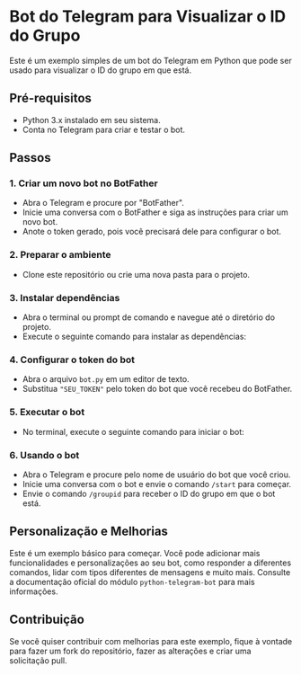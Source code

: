 # Bot do Telegram para Visualizar o ID do Grupo

Este é um exemplo simples de um bot do Telegram em Python que pode ser usado para visualizar o ID do grupo em que está.

## Pré-requisitos

- Python 3.x instalado em seu sistema.
- Conta no Telegram para criar e testar o bot.

## Passos

### 1. Criar um novo bot no BotFather

- Abra o Telegram e procure por "BotFather".
- Inicie uma conversa com o BotFather e siga as instruções para criar um novo bot.
- Anote o token gerado, pois você precisará dele para configurar o bot.

### 2. Preparar o ambiente

- Clone este repositório ou crie uma nova pasta para o projeto.

### 3. Instalar dependências

- Abra o terminal ou prompt de comando e navegue até o diretório do projeto.
- Execute o seguinte comando para instalar as dependências:


### 4. Configurar o token do bot

- Abra o arquivo `bot.py` em um editor de texto.
- Substitua `"SEU_TOKEN"` pelo token do bot que você recebeu do BotFather.

### 5. Executar o bot

- No terminal, execute o seguinte comando para iniciar o bot:


### 6. Usando o bot

- Abra o Telegram e procure pelo nome de usuário do bot que você criou.
- Inicie uma conversa com o bot e envie o comando `/start` para começar.
- Envie o comando `/groupid` para receber o ID do grupo em que o bot está.

## Personalização e Melhorias

Este é um exemplo básico para começar. Você pode adicionar mais funcionalidades e personalizações ao seu bot, como responder a diferentes comandos, lidar com tipos diferentes de mensagens e muito mais. Consulte a documentação oficial do módulo `python-telegram-bot` para mais informações.

## Contribuição

Se você quiser contribuir com melhorias para este exemplo, fique à vontade para fazer um fork do repositório, fazer as alterações e criar uma solicitação pull.

